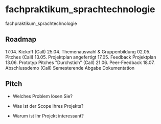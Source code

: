 # fachpraktikum_sprachtechnologie
fachpraktikum_sprachtechnologie

## Roadmap
17.04. Kickoff (Call)
25.04. Themenauswahl & Gruppenbildung
02.05. Pitches (Call)
13.05. Projektplan angefertigt
17.05. Feedback Projektplan
13.06. Prototyp Pitches "Durchstich" (Call)
21.06. Peer-Feedback
18.07. Abschlussdemo (Call)
Semesterende Abgabe Dokumentation



## Pitch
* Welches Problem lösen Sie?


* Was ist der Scope Ihres Projekts?


* Warum ist Ihr Projekt interessant?


